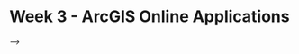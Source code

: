 <!-- .slide: data-background="./Images/header.svg" data-background-repeat="none" data-background-size="40% 40%" data-background-position="center 10%" class="header" -->
# Week 3 - ArcGIS Online Applications

<!-- 
➡️ [**Week 3 Lecture Slides**](https://shelleyhoover.github.io/UPP4652022/Slides/week3.html)


## Assignment

**AGOL Web App & Story Map**

**Due: Tue, July 6th (11:59pm)** Submit Project Log to Blackboard

**Overview of the assignment:** Students will create two AGOL Applications, 1) a Story Map and 2) a Web App. 

1. StoryMap: Students can choose to use either a configured StoryMap template or use Storybuilder
   - Configured Story Map: From web map information page click Create Web App > Configurable Apps > StoryMap. 
   - StoryBuilder: storymaps.arcgis.com 
2. WebApp: Students can choose to use a Configured App or use the Web App Builder
   - Configurable app: Create Web App > Configurable App. Do not select a StoryMap template. 
   - Web App Builder: From web map information page click Create Web App > Web App Builder. 

The purpose of this homework is not to be laborious, but to allow students to explore both tools before creating their AGOL Project.   

**Deliverable:** Project log with URLs to application and story map, including the following information: 

1. Story Map:
     - In the project log, explain which template (Configurable App or StoryBuilder Quick Start) you chose, or why you chose to build from “scratch”. (Brief, 1-2 sentences)
     - Story Map must include: 
	 1. At least one web map 
	 2. At least one immersive section. For the purposes of this homework, “immersive section” includes: 
	    - If using StoryBuilder from scratch, use Block Palette Immersive Section options: Slideshow, SideCacar, and Map tour 
	    - If using StoryBuilder Quickstart, Sidecar, Guided map tour, and explorer map tour works. 
	    - If using configurable apps: Cascade Template uses an immersive section, Story Builder uses SideCar. You should be able to add immersive sections in the other configurable apps, but your options might be limited.   
  	 3. Have some narrative text (1-2 paragraphs) 
	 4. At least one additional media content (image, video, etc) 

2. Web App: 
   - In the project log:
     - Indicate either the Theme Selected or the Preconfigured App Template selected and why. (Brief, 1-2 sentences)
     - Describe what widgets were used and how they help the user of your application understand/interact with your map. (Brief, 1-2 sentences)
   - Web App must include: 
     - Include at least two off-panel widgets interacting with map (Off-panel = widgets that did not come pre-loaded with the theme or template.)  

The applications will be scored on the inclusion of the above criteria, plus:
- Screen-shots of important features & final map. 
- Well-organized data
- Clear, useful pop-ups
- Meaningful title 
- Understandable legend
- Simple, purposeful cartography
- Overview Page including:
- Descriptive text providing context, summarizing the purpose of the map, and explaining its components. 
- Credits/source information 


## Links & Resources

- [Map Design Principals](https://www.esri.com/news/arcuser/0112/files/design-principles.pdf)
- [List of AGOL Apps](https://www.esri.com/en-us/arcgis/products/apps-for-everyone/overview) 
- [AGOL Map-Based Apps]( https://doc.arcgis.com/en/arcgis-online/create-maps/create-map-apps.htm) 
- [Understanding AGOL Credits](https://doc.arcgis.com/en/arcgis-online/administer/credits.htm) 
- [Credits Pricing (as of June 26, 2021)]( https://www.esri.com/en-us/arcgis/products/credits/buy?rmedium=www_esri_com_EtoF&rsource=/en-us/store/arcgis-online/arcgis-online-credits)] 
- [Credit costs per Tool]( https://doc.arcgis.com/en/arcgis-online/administer/credits.htm#ESRI_SECTION1_709121D2C7694DCAB9B8592F36F7A5BA) 
- [List of Web App Builder Themes]( https://doc.arcgis.com/en/web-appbuilder/create-apps/themes-tab.htm) 
- [List of AGOL Widgets](https://doc.arcgis.com/en/web-appbuilder/create-apps/widget-about.htm) 
- [Widget Overview]( https://doc.arcgis.com/en/web-appbuilder/create-apps/widget-overview.htm) 
- [Configurable StoryMap Templates](https://guides.library.illinois.edu/c.php?g=742281&p=5324399) 
- [Text on Maps Guide](https://www.e-education.psu.edu/geog486/node/644)
- [Variable Contrast](http://wiki.gis.com/wiki/index.php/Contrast_(map_design)
- [Figure Ground Contrast](http://wiki.gis.com/wiki/index.php/Figure-ground_contrast)
- [Multivaribale Map Examples](https://vallandingham.me/multivariate_maps.html)

## Map Example Sources

- [Explanatory Text Example](https://www.researchgate.net/figure/Example-of-map-and-explanatory-information-to-illustrate-the-spatial-pattern-of_fig2_23660838)
- [Figure Ground](http://www.u.arizona.edu/~kbailey/GEOG416A/module6.htm)
- [Multiple Variable](https://vallandingham.me/multivariate_maps.html) --> -->